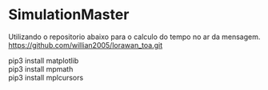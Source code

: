 # SimulationMaster
Utilizando o repositorio abaixo para o calculo do tempo no ar da mensagem.
https://github.com/willian2005/lorawan_toa.git

pip3 install matplotlib <br/>
pip3 install mpmath <br/>
pip3 install mplcursors <br/>
